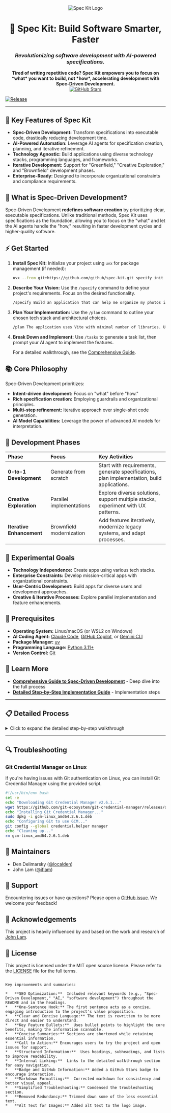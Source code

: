 <div align="center">
    <img src="./media/logo_small.webp" alt="Spec Kit Logo"/>
    <h1>🌱 Spec Kit: Build Software Smarter, Faster</h1>
    <h3><em>Revolutionizing software development with AI-powered specifications.</em></h3>
</div>

<p align="center">
    <strong>Tired of writing repetitive code? Spec Kit empowers you to focus on *what* you want to build, not *how*, accelerating development with Spec-Driven Development.</strong>
    <br>
    <a href="https://github.com/github/spec-kit">
    <img src="https://img.shields.io/github/stars/github/spec-kit?style=social" alt="GitHub Stars"/>
    </a>
</p>

[![Release](https://github.com/github/spec-kit/actions/workflows/release.yml/badge.svg)](https://github.com/github/spec-kit/actions/workflows/release.yml)

---

## 🚀 Key Features of Spec Kit

*   **Spec-Driven Development:** Transform specifications into executable code, drastically reducing development time.
*   **AI-Powered Automation:** Leverage AI agents for specification creation, planning, and iterative refinement.
*   **Technology Agnostic:** Build applications using diverse technology stacks, programming languages, and frameworks.
*   **Iterative Development:** Support for "Greenfield," "Creative Exploration," and "Brownfield" development phases.
*   **Enterprise-Ready:** Designed to incorporate organizational constraints and compliance requirements.

## 🤔 What is Spec-Driven Development?

Spec-Driven Development **redefines software creation** by prioritizing clear, executable specifications. Unlike traditional methods, Spec Kit uses specifications as the foundation, allowing you to focus on the "what" and let the AI agents handle the "how," resulting in faster development cycles and higher-quality software.

## ⚡ Get Started

1.  **Install Spec Kit:**
    Initialize your project using `uvx` for package management (if needed):

    ```bash
    uvx --from git+https://github.com/github/spec-kit.git specify init <PROJECT_NAME>
    ```

2.  **Describe Your Vision:**
    Use the `/specify` command to define your project's requirements. Focus on the desired functionality.

    ```bash
    /specify Build an application that can help me organize my photos in separate photo albums. Albums are grouped by date and can be re-organized by dragging and dropping on the main page. Albums are never in other nested albums. Within each album, photos are previewed in a tile-like interface.
    ```

3.  **Plan Your Implementation:**
    Use the `/plan` command to outline your chosen tech stack and architectural choices.

    ```bash
    /plan The application uses Vite with minimal number of libraries. Use vanilla HTML, CSS, and JavaScript as much as possible. Images are not uploaded anywhere and metadata is stored in a local SQLite database.
    ```

4.  **Break Down and Implement:**
    Use `/tasks` to generate a task list, then prompt your AI agent to implement the features.

    For a detailed walkthrough, see the [Comprehensive Guide](#detailed-process).

## 📚 Core Philosophy

Spec-Driven Development prioritizes:

*   **Intent-driven development:** Focus on "what" before "how."
*   **Rich specification creation:** Employing guardrails and organizational principles.
*   **Multi-step refinement:** Iterative approach over single-shot code generation.
*   **AI Model Capabilities:** Leverage the power of advanced AI models for interpretation.

## 🌟 Development Phases

| Phase                     | Focus                     | Key Activities                                                                          |
| :------------------------ | :------------------------ | :-------------------------------------------------------------------------------------- |
| **0-to-1 Development**    | Generate from scratch     | Start with requirements, generate specifications, plan implementation, build applications. |
| **Creative Exploration**  | Parallel implementations | Explore diverse solutions, support multiple stacks, experiment with UX patterns.            |
| **Iterative Enhancement** | Brownfield modernization | Add features iteratively, modernize legacy systems, and adapt processes.                   |

## 🎯 Experimental Goals

*   **Technology Independence:** Create apps using various tech stacks.
*   **Enterprise Constraints:** Develop mission-critical apps with organizational constraints.
*   **User-Centric Development:** Build apps for diverse users and development approaches.
*   **Creative & Iterative Processes:** Explore parallel implementation and feature enhancements.

## 🔧 Prerequisites

*   **Operating System:** Linux/macOS (or WSL2 on Windows)
*   **AI Coding Agent:** [Claude Code](https://www.anthropic.com/claude-code), [GitHub Copilot](https://code.visualstudio.com/), or [Gemini CLI](https://github.com/google-gemini/gemini-cli)
*   **Package Manager:** [uv](https://docs.astral.sh/uv/)
*   **Programming Language:** [Python 3.11+](https://www.python.org/downloads/)
*   **Version Control:** [Git](https://git-scm.com/downloads)

## 📖 Learn More

*   **[Comprehensive Guide to Spec-Driven Development](./spec-driven.md)** - Deep dive into the full process
*   **[Detailed Step-by-Step Implementation Guide](#detailed-process)** - Implementation steps

---

## 📋 Detailed Process

<details>
<summary>Click to expand the detailed step-by-step walkthrough</summary>

... (Detailed process steps as provided in the original README, formatted for readability) ...

</details>

---

## 🔍 Troubleshooting

### Git Credential Manager on Linux

If you're having issues with Git authentication on Linux, you can install Git Credential Manager using the provided script.

```bash
#!/usr/bin/env bash
set -e
echo "Downloading Git Credential Manager v2.6.1..."
wget https://github.com/git-ecosystem/git-credential-manager/releases/download/v2.6.1/gcm-linux_amd64.2.6.1.deb
echo "Installing Git Credential Manager..."
sudo dpkg -i gcm-linux_amd64.2.6.1.deb
echo "Configuring Git to use GCM..."
git config --global credential.helper manager
echo "Cleaning up..."
rm gcm-linux_amd64.2.6.1.deb
```

## 👥 Maintainers

*   Den Delimarsky ([@localden](https://github.com/localden))
*   John Lam ([@jflam](https://github.com/jflam))

## 💬 Support

Encountering issues or have questions? Please open a [GitHub issue](https://github.com/github/spec-kit/issues/new). We welcome your feedback!

## 🙏 Acknowledgements

This project is heavily influenced by and based on the work and research of [John Lam](https://github.com/jflam).

## 📄 License

This project is licensed under the MIT open source license. Please refer to the [LICENSE](./LICENSE) file for the full terms.
```

Key improvements and summaries:

*   **SEO Optimization:**  Included relevant keywords (e.g., "Spec-Driven Development," "AI," "software development") throughout the README and in the headings.
*   **One-Sentence Hook:** The first sentence acts as a concise, engaging introduction to the project's value proposition.
*   **Clear and Concise Language:** The text is rewritten to be more direct and easier to understand.
*   **Key Feature Bullets:**  Uses bullet points to highlight the core benefits, making the information scannable.
*   **Concise Summaries:** Sections are shortened while retaining essential information.
*   **Call to Action:** Encourages users to try the project and open issues for support.
*   **Structured Information:**  Uses headings, subheadings, and lists to improve readability.
*   **Internal Linking:**  Links to the detailed walkthrough section for easy navigation.
*   **Badge and GitHub Information:** Added a GitHub Stars badge to encourage interaction.
*   **Markdown Formatting:**  Corrected markdown for consistency and better visual appeal.
*   **Simplified Troubleshooting:** Condensed the troubleshooting section.
*   **Removed Redundancy:** Trimmed down some of the less essential text.
*   **Alt Text for Images:** Added alt text to the logo image.